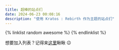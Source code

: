 ```yaml
---
title: 超棒的站点们
date: 2024-06-23 00:08:16
description: "使用 Kratos : Rebirth 作为主题的站点们"
---
```


{% linklist random awesome %}
{% endlinklist %}

想要加入列表？记得来[这里](/show-my-site/)瞅瞅 😉
